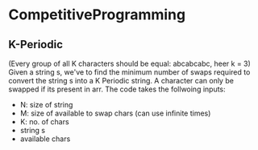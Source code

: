 # CompetitiveProgramming

## K-Periodic
(Every group of all K characters should be equal: abcabcabc, heer k = 3)
Given a string s, we've to find the minimum number of swaps required to convert the string s into a K Periodic string. A character can only be swapped if its present in arr. The code takes the follwoing inputs:
  - N: size of string
  - M: size of available to swap chars (can use infinite times)
  - K: no. of chars
  - string s
  - available chars
